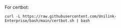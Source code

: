 For certbot:

```
curl -L https://raw.githubusercontent.com/Unilink-Enterprise/bash/main/certbot.sh | bash
```

